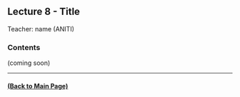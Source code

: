 ## Lecture 8 - Title
Teacher: name (ANITI)



### Contents

(coming soon)

---
#### [(Back to Main Page)](../index.md)
